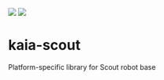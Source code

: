 [![](https://img.shields.io/npm/v/kaia-scout.js.svg)](https://www.npmjs.com/package/kaia-scout.js)
[![](https://img.shields.io/npm/l/kaia-scout.js.svg)](https://www.npmjs.com/package/kaia-scout.js)

# kaia-scout
Platform-specific library for Scout robot base
